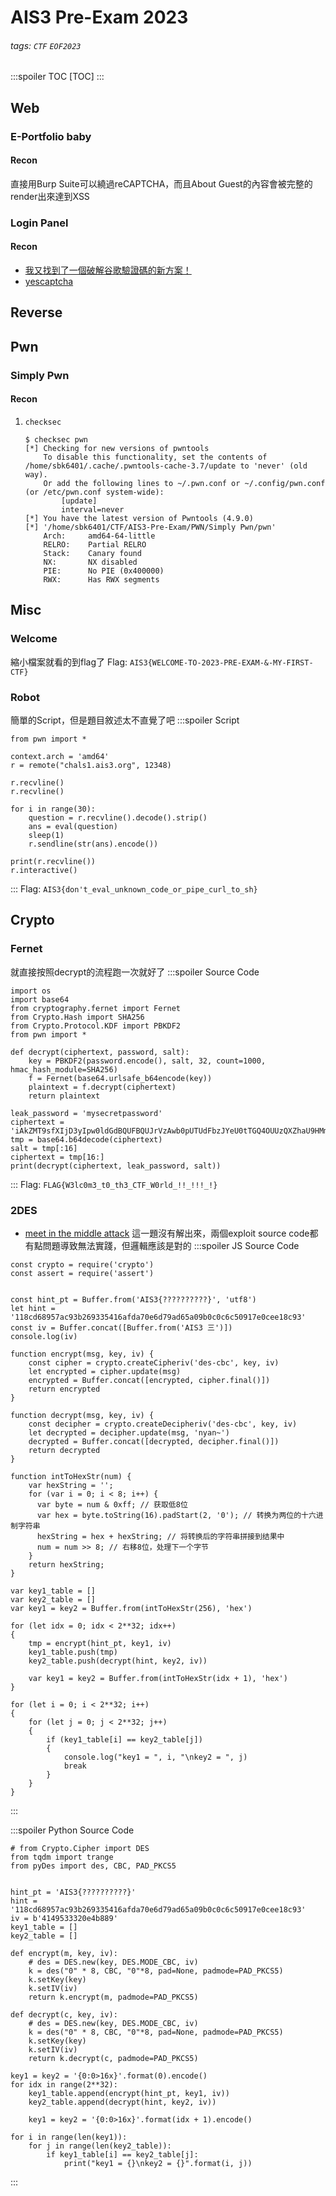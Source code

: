 # AIS3 Pre-Exam 2023 
###### tags: `CTF` `EOF2023`
:::spoiler TOC
[TOC]
:::

## Web
### E-Portfolio baby
#### Recon
直接用Burp Suite可以繞過reCAPTCHA，而且About Guest的內容會被完整的render出來達到XSS

### Login Panel
#### Recon
* [我又找到了一個破解谷歌驗證碼的新方案！](https://www.readfog.com/a/1640970212456108032)
* [yescaptcha](https://yescaptcha.com/dashboard.html)


## Reverse


## Pwn
### Simply Pwn
#### Recon
1. `checksec`
    ```bash!
    $ checksec pwn
    [*] Checking for new versions of pwntools
        To disable this functionality, set the contents of /home/sbk6401/.cache/.pwntools-cache-3.7/update to 'never' (old way).
        Or add the following lines to ~/.pwn.conf or ~/.config/pwn.conf (or /etc/pwn.conf system-wide):
            [update]
            interval=never
    [*] You have the latest version of Pwntools (4.9.0)
    [*] '/home/sbk6401/CTF/AIS3-Pre-Exam/PWN/Simply Pwn/pwn'
        Arch:     amd64-64-little
        RELRO:    Partial RELRO
        Stack:    Canary found
        NX:       NX disabled
        PIE:      No PIE (0x400000)
        RWX:      Has RWX segments
    ```

## Misc
### Welcome
縮小檔案就看的到flag了
Flag: `AIS3{WELCOME-TO-2023-PRE-EXAM-&-MY-FIRST-CTF}`
### Robot
簡單的Script，但是題目敘述太不直覺了吧
:::spoiler Script
```python=
from pwn import *

context.arch = 'amd64'
r = remote("chals1.ais3.org", 12348)

r.recvline()
r.recvline()

for i in range(30):
    question = r.recvline().decode().strip()
    ans = eval(question)
    sleep(1)
    r.sendline(str(ans).encode())

print(r.recvline())
r.interactive()
```
:::
Flag: `AIS3{don't_eval_unknown_code_or_pipe_curl_to_sh}`

## Crypto
### Fernet
就直接按照decrypt的流程跑一次就好了
:::spoiler Source Code
```python=
import os
import base64
from cryptography.fernet import Fernet
from Crypto.Hash import SHA256
from Crypto.Protocol.KDF import PBKDF2
from pwn import *

def decrypt(ciphertext, password, salt):
    key = PBKDF2(password.encode(), salt, 32, count=1000, hmac_hash_module=SHA256)  
    f = Fernet(base64.urlsafe_b64encode(key))  
    plaintext = f.decrypt(ciphertext)  
    return plaintext

leak_password = 'mysecretpassword'
ciphertext = 'iAkZMT9sfXIjD3yIpw0ldGdBQUFBQUJrVzAwb0pUTUdFbzJYeU0tTGQ4OUUzQXZhaU9HMmlOaC1PcnFqRUIzX0xtZXg0MTh1TXFNYjBLXzVBOVA3a0FaenZqOU1sNGhBcHR3Z21RTTdmN1dQUkcxZ1JaOGZLQ0E0WmVMSjZQTXN3Z252VWRtdXlaVW1fZ0pzV0xsaUM5VjR1ZHdj'
tmp = base64.b64decode(ciphertext)
salt = tmp[:16]
ciphertext = tmp[16:]
print(decrypt(ciphertext, leak_password, salt))
```
:::
Flag: `FLAG{W3lc0m3_t0_th3_CTF_W0rld_!!_!!!_!}`

### 2DES
* [meet in the middle attack](https://bryceknowhow.blogspot.com/2018/05/cryptography-des-meet-in-middle-attack.html)
這一題沒有解出來，兩個exploit source code都有點問題導致無法實踐，但邏輯應該是對的
:::spoiler JS Source Code
```javascript=
const crypto = require('crypto')
const assert = require('assert')


const hint_pt = Buffer.from('AIS3{??????????}', 'utf8')
let hint = '118cd68957ac93b269335416afda70e6d79ad65a09b0c0c6c50917e0cee18c93'
const iv = Buffer.concat([Buffer.from('AIS3 三')])
console.log(iv)

function encrypt(msg, key, iv) {
    const cipher = crypto.createCipheriv('des-cbc', key, iv)
    let encrypted = cipher.update(msg)
    encrypted = Buffer.concat([encrypted, cipher.final()])
    return encrypted
}

function decrypt(msg, key, iv) {
    const decipher = crypto.createDecipheriv('des-cbc', key, iv)
    let decrypted = decipher.update(msg, 'nyan~')
    decrypted = Buffer.concat([decrypted, decipher.final()])
    return decrypted
}

function intToHexStr(num) {
    var hexString = '';
    for (var i = 0; i < 8; i++) {
      var byte = num & 0xff; // 获取低8位
      var hex = byte.toString(16).padStart(2, '0'); // 转换为两位的十六进制字符串
      hexString = hex + hexString; // 将转换后的字符串拼接到结果中
      num = num >> 8; // 右移8位，处理下一个字节
    }
    return hexString;
}

var key1_table = []
var key2_table = []
var key1 = key2 = Buffer.from(intToHexStr(256), 'hex')

for (let idx = 0; idx < 2**32; idx++)
{
    tmp = encrypt(hint_pt, key1, iv)
    key1_table.push(tmp)
    key2_table.push(decrypt(hint, key2, iv))

    var key1 = key2 = Buffer.from(intToHexStr(idx + 1), 'hex')
}

for (let i = 0; i < 2**32; i++)
{
    for (let j = 0; j < 2**32; j++)
    {
        if (key1_table[i] == key2_table[j])
        {
            console.log("key1 = ", i, "\nkey2 = ", j)
            break
        }
    }
}
```
:::

:::spoiler Python Source Code
```python=
# from Crypto.Cipher import DES
from tqdm import trange
from pyDes import des, CBC, PAD_PKCS5


hint_pt = 'AIS3{??????????}'
hint = '118cd68957ac93b269335416afda70e6d79ad65a09b0c0c6c50917e0cee18c93'
iv = b'4149533320e4b889'
key1_table = []
key2_table = []

def encrypt(m, key, iv):
    # des = DES.new(key, DES.MODE_CBC, iv)
    k = des("0" * 8, CBC, "0"*8, pad=None, padmode=PAD_PKCS5)
    k.setKey(key)
    k.setIV(iv)
    return k.encrypt(m, padmode=PAD_PKCS5)

def decrypt(c, key, iv):
    # des = DES.new(key, DES.MODE_CBC, iv)
    k = des("0" * 8, CBC, "0"*8, pad=None, padmode=PAD_PKCS5)
    k.setKey(key)
    k.setIV(iv)
    return k.decrypt(c, padmode=PAD_PKCS5)

key1 = key2 = '{0:0>16x}'.format(0).encode()
for idx in range(2**32):
    key1_table.append(encrypt(hint_pt, key1, iv))
    key2_table.append(decrypt(hint, key2, iv))

    key1 = key2 = '{0:0>16x}'.format(idx + 1).encode()

for i in range(len(key1)):
    for j in range(len(key2_table)):
        if key1_table[i] == key2_table[j]:
            print("key1 = {}\nkey2 = {}".format(i, j))

```
:::